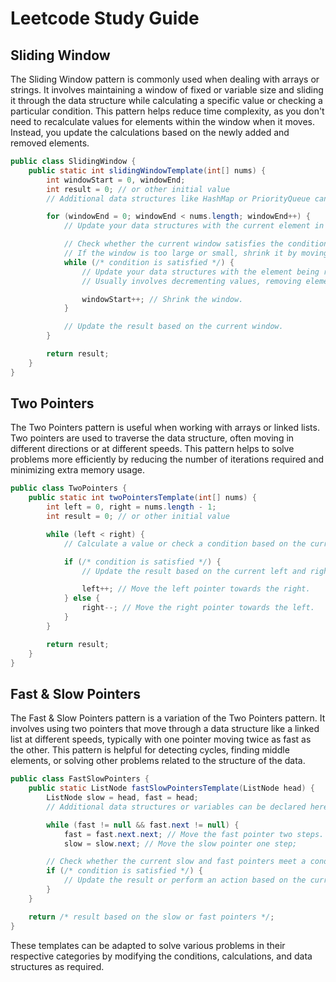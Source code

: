 # Leetcode Study Guide
## Sliding Window
The Sliding Window pattern is commonly used when dealing with arrays or strings. It involves maintaining a window of fixed or variable size and sliding it through the data structure while calculating a specific value or checking a particular condition. This pattern helps reduce time complexity, as you don't need to recalculate values for elements within the window when it moves. Instead, you update the calculations based on the newly added and removed elements.

```java
public class SlidingWindow {
    public static int slidingWindowTemplate(int[] nums) {
        int windowStart = 0, windowEnd;
        int result = 0; // or other initial value
        // Additional data structures like HashMap or PriorityQueue can be declared here.

        for (windowEnd = 0; windowEnd < nums.length; windowEnd++) {
            // Update your data structures with the current element in the window.

            // Check whether the current window satisfies the conditions.
            // If the window is too large or small, shrink it by moving the windowStart.
            while (/* condition is satisfied */) {
                // Update your data structures with the element being removed from the window.
                // Usually involves decrementing values, removing elements from data structures, etc.

                windowStart++; // Shrink the window.
            }

            // Update the result based on the current window.
        }

        return result;
    }
}
```

## Two Pointers
The Two Pointers pattern is useful when working with arrays or linked lists. Two pointers are used to traverse the data structure, often moving in different directions or at different speeds. This pattern helps to solve problems more efficiently by reducing the number of iterations required and minimizing extra memory usage.

```java
public class TwoPointers {
    public static int twoPointersTemplate(int[] nums) {
        int left = 0, right = nums.length - 1;
        int result = 0; // or other initial value

        while (left < right) {
            // Calculate a value or check a condition based on the current left and right pointers.

            if (/* condition is satisfied */) {
                // Update the result based on the current left and right pointers.

                left++; // Move the left pointer towards the right.
            } else {
                right--; // Move the right pointer towards the left.
            }
        }

        return result;
    }
}
```

## Fast & Slow Pointers
The Fast & Slow Pointers pattern is a variation of the Two Pointers pattern. It involves using two pointers that move through a data structure like a linked list at different speeds, typically with one pointer moving twice as fast as the other. This pattern is helpful for detecting cycles, finding middle elements, or solving other problems related to the structure of the data.

```java
public class FastSlowPointers {
    public static ListNode fastSlowPointersTemplate(ListNode head) {
        ListNode slow = head, fast = head;
        // Additional data structures or variables can be declared here.

        while (fast != null && fast.next != null) {
            fast = fast.next.next; // Move the fast pointer two steps.
            slow = slow.next; // Move the slow pointer one step;

        // Check whether the current slow and fast pointers meet a condition.
        if (/* condition is satisfied */) {
            // Update the result or perform an action based on the current slow and fast pointers.
        }
    }

    return /* result based on the slow or fast pointers */;
}
```

These templates can be adapted to solve various problems in their respective categories by modifying the conditions, calculations, and data structures as required.
